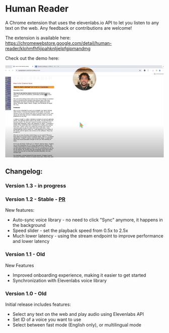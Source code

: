 # Human Reader

A Chrome extension that uses the elevenlabs.io API to let you listen to any text on the web. Any feedback or contributions are welcome!

The extension is available here: https://chromewebstore.google.com/detail/human-reader/klohmfhfijipahknljjelpfgjpmandmg

Check out the demo here:

[![Thumbnail for video](images/thumbnail.png)](https://www.youtube.com/watch?v=p7fsviz4Fm8)

## **Changelog:**

### Version 1.3 - in progress


### Version 1.2 - Stable - [PR](https://github.com/sebhs/human-reader-chrome-extension/pull/8)

New features:

- Auto-sync voice library - no need to click "Sync" anymore, it happens in the background
- Speed slider - set the playback speed from 0.5x to 2.5x
- Much lower latency - using the stream endpoint to improve performance and lower latency

### Version 1.1 - Old

New Features

- Improved onboarding experience, making it easier to get started
- Synchronization with Elevenlabs voice library

### Version 1.0 - Old

Initial release includes features:

- Select any text on the web and play audio using Elevenlabs API
- Set ID of a voice you want to use
- Select between fast mode (English only), or multilingual mode

